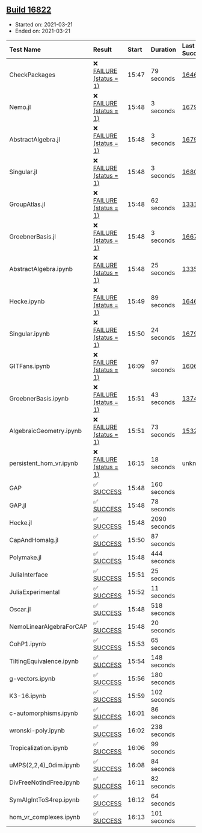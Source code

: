 ## [Build 16822](https://oscarci.mathematik.uni-kl.de/job/oscar/16822/)

* Started on: 2021-03-21
* Ended on: 2021-03-21

| Test Name    | Result | Start | Duration | Last Success | First Failure |
|:-------------|:-------|:------|:---------|:-------------|:--------------|
| CheckPackages | ❌ [FAILURE (status = 1)](https://oscarci.mathematik.uni-kl.de/job/oscar/16822/artifact/logs/build-16822/CheckPackages.log) | 15:47 | 79 seconds | [16463](https://oscarci.mathematik.uni-kl.de/job/oscar/16463/) | [16464](https://oscarci.mathematik.uni-kl.de/job/oscar/16464/) |
| Nemo.jl | ❌ [FAILURE (status = 1)](https://oscarci.mathematik.uni-kl.de/job/oscar/16822/artifact/logs/build-16822/Nemo.jl.log) | 15:48 | 3 seconds | [16793](https://oscarci.mathematik.uni-kl.de/job/oscar/16793/) | [16794](https://oscarci.mathematik.uni-kl.de/job/oscar/16794/) |
| AbstractAlgebra.jl | ❌ [FAILURE (status = 1)](https://oscarci.mathematik.uni-kl.de/job/oscar/16822/artifact/logs/build-16822/AbstractAlgebra.jl.log) | 15:48 | 3 seconds | [16792](https://oscarci.mathematik.uni-kl.de/job/oscar/16792/) | [16793](https://oscarci.mathematik.uni-kl.de/job/oscar/16793/) |
| Singular.jl | ❌ [FAILURE (status = 1)](https://oscarci.mathematik.uni-kl.de/job/oscar/16822/artifact/logs/build-16822/Singular.jl.log) | 15:48 | 3 seconds | [16802](https://oscarci.mathematik.uni-kl.de/job/oscar/16802/) | [16803](https://oscarci.mathematik.uni-kl.de/job/oscar/16803/) |
| GroupAtlas.jl | ❌ [FAILURE (status = 1)](https://oscarci.mathematik.uni-kl.de/job/oscar/16822/artifact/logs/build-16822/GroupAtlas.jl.log) | 15:48 | 62 seconds | [13311](https://oscarci.mathematik.uni-kl.de/job/oscar/13311/) | [13312](https://oscarci.mathematik.uni-kl.de/job/oscar/13312/) |
| GroebnerBasis.jl | ❌ [FAILURE (status = 1)](https://oscarci.mathematik.uni-kl.de/job/oscar/16822/artifact/logs/build-16822/GroebnerBasis.jl.log) | 15:48 | 3 seconds | [16676](https://oscarci.mathematik.uni-kl.de/job/oscar/16676/) | [16677](https://oscarci.mathematik.uni-kl.de/job/oscar/16677/) |
| AbstractAlgebra.ipynb | ❌ [FAILURE (status = 1)](https://oscarci.mathematik.uni-kl.de/job/oscar/16822/artifact/logs/build-16822/AbstractAlgebra.ipynb.log) | 15:48 | 25 seconds | [13355](https://oscarci.mathematik.uni-kl.de/job/oscar/13355/) | [13356](https://oscarci.mathematik.uni-kl.de/job/oscar/13356/) |
| Hecke.ipynb | ❌ [FAILURE (status = 1)](https://oscarci.mathematik.uni-kl.de/job/oscar/16822/artifact/logs/build-16822/Hecke.ipynb.log) | 15:49 | 89 seconds | [16463](https://oscarci.mathematik.uni-kl.de/job/oscar/16463/) | [16464](https://oscarci.mathematik.uni-kl.de/job/oscar/16464/) |
| Singular.ipynb | ❌ [FAILURE (status = 1)](https://oscarci.mathematik.uni-kl.de/job/oscar/16822/artifact/logs/build-16822/Singular.ipynb.log) | 15:50 | 24 seconds | [16793](https://oscarci.mathematik.uni-kl.de/job/oscar/16793/) | [16794](https://oscarci.mathematik.uni-kl.de/job/oscar/16794/) |
| GITFans.ipynb | ❌ [FAILURE (status = 1)](https://oscarci.mathematik.uni-kl.de/job/oscar/16822/artifact/logs/build-16822/GITFans.ipynb.log) | 16:09 | 97 seconds | [16068](https://oscarci.mathematik.uni-kl.de/job/oscar/16068/) | [16069](https://oscarci.mathematik.uni-kl.de/job/oscar/16069/) |
| GroebnerBasis.ipynb | ❌ [FAILURE (status = 1)](https://oscarci.mathematik.uni-kl.de/job/oscar/16822/artifact/logs/build-16822/GroebnerBasis.ipynb.log) | 15:51 | 43 seconds | [13748](https://oscarci.mathematik.uni-kl.de/job/oscar/13748/) | [13749](https://oscarci.mathematik.uni-kl.de/job/oscar/13749/) |
| AlgebraicGeometry.ipynb | ❌ [FAILURE (status = 1)](https://oscarci.mathematik.uni-kl.de/job/oscar/16822/artifact/logs/build-16822/AlgebraicGeometry.ipynb.log) | 15:51 | 73 seconds | [15322](https://oscarci.mathematik.uni-kl.de/job/oscar/15322/) | [15323](https://oscarci.mathematik.uni-kl.de/job/oscar/15323/) |
| persistent_hom_vr.ipynb | ❌ [FAILURE (status = 1)](https://oscarci.mathematik.uni-kl.de/job/oscar/16822/artifact/logs/build-16822/persistent_hom_vr.ipynb.log) | 16:15 | 18 seconds | unknown | unknown |
| GAP | ✅ [SUCCESS](https://oscarci.mathematik.uni-kl.de/job/oscar/16822/artifact/logs/build-16822/GAP.log) | 15:48 | 160 seconds |  |  |
| GAP.jl | ✅ [SUCCESS](https://oscarci.mathematik.uni-kl.de/job/oscar/16822/artifact/logs/build-16822/GAP.jl.log) | 15:48 | 78 seconds |  |  |
| Hecke.jl | ✅ [SUCCESS](https://oscarci.mathematik.uni-kl.de/job/oscar/16822/artifact/logs/build-16822/Hecke.jl.log) | 15:48 | 2090 seconds |  |  |
| CapAndHomalg.jl | ✅ [SUCCESS](https://oscarci.mathematik.uni-kl.de/job/oscar/16822/artifact/logs/build-16822/CapAndHomalg.jl.log) | 15:50 | 87 seconds |  |  |
| Polymake.jl | ✅ [SUCCESS](https://oscarci.mathematik.uni-kl.de/job/oscar/16822/artifact/logs/build-16822/Polymake.jl.log) | 15:48 | 444 seconds |  |  |
| JuliaInterface | ✅ [SUCCESS](https://oscarci.mathematik.uni-kl.de/job/oscar/16822/artifact/logs/build-16822/JuliaInterface.log) | 15:51 | 25 seconds |  |  |
| JuliaExperimental | ✅ [SUCCESS](https://oscarci.mathematik.uni-kl.de/job/oscar/16822/artifact/logs/build-16822/JuliaExperimental.log) | 15:52 | 11 seconds |  |  |
| Oscar.jl | ✅ [SUCCESS](https://oscarci.mathematik.uni-kl.de/job/oscar/16822/artifact/logs/build-16822/Oscar.jl.log) | 15:48 | 518 seconds |  |  |
| NemoLinearAlgebraForCAP | ✅ [SUCCESS](https://oscarci.mathematik.uni-kl.de/job/oscar/16822/artifact/logs/build-16822/NemoLinearAlgebraForCAP.log) | 15:48 | 20 seconds |  |  |
| CohP1.ipynb | ✅ [SUCCESS](https://oscarci.mathematik.uni-kl.de/job/oscar/16822/artifact/logs/build-16822/CohP1.ipynb.log) | 15:53 | 65 seconds |  |  |
| TiltingEquivalence.ipynb | ✅ [SUCCESS](https://oscarci.mathematik.uni-kl.de/job/oscar/16822/artifact/logs/build-16822/TiltingEquivalence.ipynb.log) | 15:54 | 148 seconds |  |  |
| g-vectors.ipynb | ✅ [SUCCESS](https://oscarci.mathematik.uni-kl.de/job/oscar/16822/artifact/logs/build-16822/g-vectors.ipynb.log) | 15:56 | 180 seconds |  |  |
| K3-16.ipynb | ✅ [SUCCESS](https://oscarci.mathematik.uni-kl.de/job/oscar/16822/artifact/logs/build-16822/K3-16.ipynb.log) | 15:59 | 102 seconds |  |  |
| c-automorphisms.ipynb | ✅ [SUCCESS](https://oscarci.mathematik.uni-kl.de/job/oscar/16822/artifact/logs/build-16822/c-automorphisms.ipynb.log) | 16:01 | 86 seconds |  |  |
| wronski-poly.ipynb | ✅ [SUCCESS](https://oscarci.mathematik.uni-kl.de/job/oscar/16822/artifact/logs/build-16822/wronski-poly.ipynb.log) | 16:02 | 238 seconds |  |  |
| Tropicalization.ipynb | ✅ [SUCCESS](https://oscarci.mathematik.uni-kl.de/job/oscar/16822/artifact/logs/build-16822/Tropicalization.ipynb.log) | 16:06 | 99 seconds |  |  |
| uMPS(2,2,4)_0dim.ipynb | ✅ [SUCCESS](https://oscarci.mathematik.uni-kl.de/job/oscar/16822/artifact/logs/build-16822/uMPS-2-2-4-_0dim.ipynb.log) | 16:08 | 84 seconds |  |  |
| DivFreeNotIndFree.ipynb | ✅ [SUCCESS](https://oscarci.mathematik.uni-kl.de/job/oscar/16822/artifact/logs/build-16822/DivFreeNotIndFree.ipynb.log) | 16:11 | 82 seconds |  |  |
| SymAlgIntToS4rep.ipynb | ✅ [SUCCESS](https://oscarci.mathematik.uni-kl.de/job/oscar/16822/artifact/logs/build-16822/SymAlgIntToS4rep.ipynb.log) | 16:12 | 64 seconds |  |  |
| hom_vr_complexes.ipynb | ✅ [SUCCESS](https://oscarci.mathematik.uni-kl.de/job/oscar/16822/artifact/logs/build-16822/hom_vr_complexes.ipynb.log) | 16:13 | 101 seconds |  |  |
